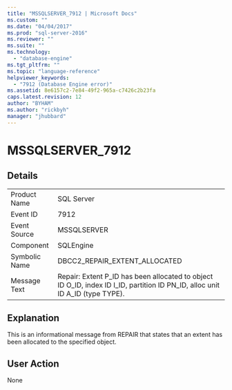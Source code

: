 ```yaml
---
title: "MSSQLSERVER_7912 | Microsoft Docs"
ms.custom: ""
ms.date: "04/04/2017"
ms.prod: "sql-server-2016"
ms.reviewer: ""
ms.suite: ""
ms.technology: 
  - "database-engine"
ms.tgt_pltfrm: ""
ms.topic: "language-reference"
helpviewer_keywords: 
  - "7912 (Database Engine error)"
ms.assetid: 8e6157c2-7e84-49f2-965a-c7426c2b23fa
caps.latest.revision: 12
author: "BYHAM"
ms.author: "rickbyh"
manager: "jhubbard"
---
```

# MSSQLSERVER_7912
  
## Details  
  
|||  
|-|-|  
|Product Name|SQL Server|  
|Event ID|7912|  
|Event Source|MSSQLSERVER|  
|Component|SQLEngine|  
|Symbolic Name|DBCC2_REPAIR_EXTENT_ALLOCATED|  
|Message Text|Repair: Extent P_ID has been allocated to object ID O_ID, index ID I_ID, partition ID PN_ID, alloc unit ID A_ID (type TYPE).|  
  
## Explanation  
This is an informational message from REPAIR that states that an extent has been allocated to the specified object.  
  
## User Action  
None  
  
